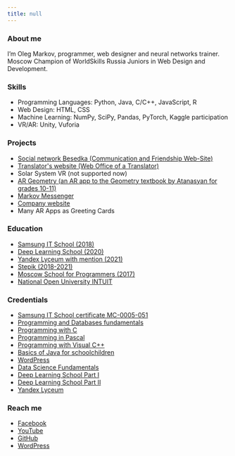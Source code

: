 ```yaml
---
title: null
---
```

### About me
I’m Oleg Markov, programmer, web designer and neural networks trainer.\
Moscow Champion of WorldSkills Russia Juniors in Web Design and Development.

### Skills
* Programming Languages: Python, Java, C/C++, JavaScript, R
* Web Design: HTML, CSS
* Machine Learning: NumPy, SciPy, Pandas, PyTorch, Kaggle participation
* VR/AR: Unity, Vuforia

### Projects
* [Social network Besedka (Communication and Friendship Web-Site)](http://www.besedka.net)
* [Translator's website (Web Office of a Translator)](http://www.translationsland.com)
* Solar System VR (not supported now)
* [AR Geometry (an AR app to the Geometry textbook by Atanasyan for grades 10-11)](https://play.google.com/store/apps/details?id=com.OlegMarkov.ARGeometry)
* [Markov Messenger](https://play.google.com/store/apps/details?id=com.wMarkov)
* [Company website](https://www.globaltranslations.org)
* Many AR Apps as Greeting Cards

### Education
* [Samsung IT School (2018)](https://myitschool.ru)
* [Deep Learning School (2020)](https://www.dlschool.org/?lang=en)
* [Yandex Lyceum with mention (2021)](https://yandexlyceum.ru)
* [Stepik (2018-2021)](https://stepik.org/users/38159138/certificates)
* [Moscow School for Programmers (2017)](https://informatics.ru)
* [National Open University INTUIT](https://intuit.ru/intuituser/study/diplomas)

### Credentials
* [Samsung IT School certificate MC-0005-051](https://myitschool.ru/certificates)
* [Programming and Databases fundamentals](https://www.specialist.ru/graduate/groupcert/1380949)
* [Programming with C](https://www.specialist.ru/graduate/groupcert/1394872)
* [Programming in Pascal](https://www.specialist.ru/graduate/groupcert/1403162)
* [Programming with Visual C++](https://www.specialist.ru/graduate/groupcert/1441915)
* [Basics of Java for schoolchildren](https://www.specialist.ru/graduate/groupcert/1469647)
* [WordPress](https://www.specialist.ru/graduate/groupcert/1813633)
* [Data Science Fundamentals](https://www.specialist.ru/graduate/groupcert/1648454)
* [Deep Learning School Part I](https://disk.yandex.ru/i/NmAYpFDlRSb5aw)
* [Deep Learning School Part II](https://disk.yandex.ru/i/1e8GPny-RxJDaQ)
* [Yandex Lyceum](https://yastatic.net/s3/lyceum/2021-certs/219928627-b99172d0-2295-4402-89f4-43f57d711af8.pdf)

### Reach me
* [Facebook](https://www.facebook.com/oleg.markov.319247)
* [YouTube](https://www.youtube.com/channel/UCUaBINm9rYYTaKILNxcs28g)
* [GitHub](https://github.com/lontrid)
* [WordPress](https://lontrid.home.blog)
